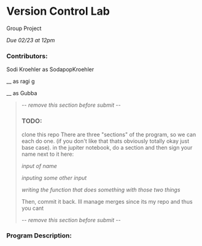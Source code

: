 # Version Control Lab
Group Project

*Due 02/23 at 12pm*

### Contributors:

Sodi Kroehler as SodapopKroehler

__ as ragi g

__ as Gubba  



> -- *remove this section before submit* --
>
>### TODO:
>clone this repo
>There are three "sections" of the program, so we can 
>each do one. (if you don't like that thats obviously totally okay
>just base case). in the jupiter notebook, do a section 
>and then sign your name next to it here:
>
>*input of name*
>
>*inputing some other input*
>
>*writing the function that does something with those two things*
>
>Then, commit it back. Ill manage merges since its my repo and thus you cant   
>
> -- *remove this section before submit* --





### Program Description:


